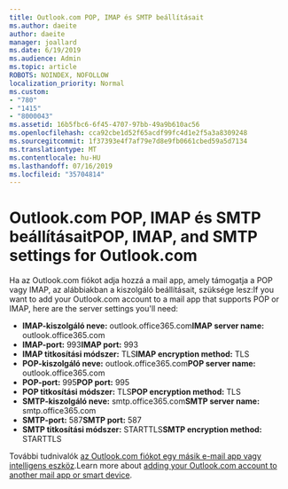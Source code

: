 ```yaml
---
title: Outlook.com POP, IMAP és SMTP beállításait
ms.author: daeite
author: daeite
manager: joallard
ms.date: 6/19/2019
ms.audience: Admin
ms.topic: article
ROBOTS: NOINDEX, NOFOLLOW
localization_priority: Normal
ms.custom:
- "780"
- "1415"
- "8000043"
ms.assetid: 16b5fbc6-6f45-4707-97bb-49a9b610ac56
ms.openlocfilehash: cca92cbe1d52f65acdf99fc4d1e2f5a3a8309248
ms.sourcegitcommit: 1f37393e4f7af79e7d8e9fb0661cbed59a5d7134
ms.translationtype: MT
ms.contentlocale: hu-HU
ms.lasthandoff: 07/16/2019
ms.locfileid: "35704814"
---
```

# <a name="pop-imap-and-smtp-settings-for-outlookcom"></a><span data-ttu-id="68a88-102">Outlook.com POP, IMAP és SMTP beállításait</span><span class="sxs-lookup"><span data-stu-id="68a88-102">POP, IMAP, and SMTP settings for Outlook.com</span></span>

<span data-ttu-id="68a88-103">Ha az Outlook.com fiókot adja hozzá a mail app, amely támogatja a POP vagy IMAP, az alábbiakban a kiszolgáló beállításait, szüksége lesz:</span><span class="sxs-lookup"><span data-stu-id="68a88-103">If you want to add your Outlook.com account to a mail app that supports POP or IMAP, here are the server settings you'll need:</span></span>
  
- <span data-ttu-id="68a88-104">**IMAP-kiszolgáló neve:** outlook.office365.com</span><span class="sxs-lookup"><span data-stu-id="68a88-104">**IMAP server name:** outlook.office365.com</span></span>
- <span data-ttu-id="68a88-105">**IMAP-port:** 993</span><span class="sxs-lookup"><span data-stu-id="68a88-105">**IMAP port:** 993</span></span>
- <span data-ttu-id="68a88-106">**IMAP titkosítási módszer:** TLS</span><span class="sxs-lookup"><span data-stu-id="68a88-106">**IMAP encryption method:** TLS</span></span>
- <span data-ttu-id="68a88-107">**POP-kiszolgáló neve:** outlook.office365.com</span><span class="sxs-lookup"><span data-stu-id="68a88-107">**POP server name:** outlook.office365.com</span></span>  
- <span data-ttu-id="68a88-108">**POP-port:** 995</span><span class="sxs-lookup"><span data-stu-id="68a88-108">**POP port:** 995</span></span>  
- <span data-ttu-id="68a88-109">**POP titkosítási módszer:** TLS</span><span class="sxs-lookup"><span data-stu-id="68a88-109">**POP encryption method:** TLS</span></span>  
- <span data-ttu-id="68a88-110">**SMTP-kiszolgáló neve:** smtp.office365.com</span><span class="sxs-lookup"><span data-stu-id="68a88-110">**SMTP server name:** smtp.office365.com</span></span>
- <span data-ttu-id="68a88-111">**SMTP-port:** 587</span><span class="sxs-lookup"><span data-stu-id="68a88-111">**SMTP port:** 587</span></span>
- <span data-ttu-id="68a88-112">**SMTP titkosítási módszer:** STARTTLS</span><span class="sxs-lookup"><span data-stu-id="68a88-112">**SMTP encryption method:** STARTTLS</span></span>

<span data-ttu-id="68a88-113">További tudnivalók [az Outlook.com fiókot egy másik e-mail app vagy intelligens eszköz](https://support.office.com/article/73f3b178-0009-41ae-aab1-87b80fa94970?wt.mc_id=Office_Outlook_com_Alchemy).</span><span class="sxs-lookup"><span data-stu-id="68a88-113">Learn more about [adding your Outlook.com account to another mail app or smart device](https://support.office.com/article/73f3b178-0009-41ae-aab1-87b80fa94970?wt.mc_id=Office_Outlook_com_Alchemy).</span></span>
